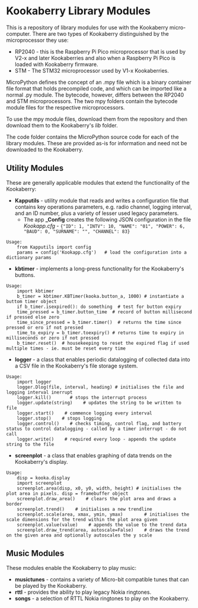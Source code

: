 # Kookaberry Library Modules
This is a repository of library modules for use with the Kookaberry micro-computer.
There are two types of Kookaberry distinguished by the microprocessor they use:
- RP2040 - this is the Raspberry Pi Pico microprocessor that is used by V2-x and later Kookaberries and also when a Raspberry Pi Pico is loaded with Kookaberry firmware.
- STM - The STM32 microprocessor used by V1-x Kookaberries.

MicroPython defines the concept of an .mpy file which is a binary container file format that holds precompiled code, and which can be imported like a normal .py module.  The bytecode, however, differs between the RP2040 and STM microprocessors.  The two mpy folders contain the bytecode module files for the respective microprocessors.

To use the mpy module files, download them from the repository and then download them to the Kookaberry's *lib* folder.

The code folder contains the MicroPython source code for each of the library modules.  These are provided as-is for information and need not be downloaded to the Kookaberry.

## Utility Modules
These are generally applicable modules that extend the functionality of the Kookaberry:
- **Kapputils** - utility module that reads and writes a configuration file that contains key operations parameters, e.g. radio channel, logging interval, and an ID number, plus a variety of lesser used legacy parameters.
  - The app **_Config** creates the following JSON configuration in the file *Kookapp.cfg* - ```{"ID": 1, "INTV": 10, "NAME": "01", "POWER": 6, "BAUD": 0, "SURNAME": "", "CHANNEL": 83}```
```
Usage:
    from Kapputils import config
    params = config('Kookapp.cfg')   # load the configuration into a dictionary params
```

- **kbtimer** - implements a long-press functionality for the Kookaberry's buttons.
```
Usage:
    import kbtimer
    b_timer = kbtimer.KBTimer(kooka.button_a, 1000) # instantiate a buttom timer object
    if b_timer.isexpired(): do something  # test for button expiry
    time_pressed = b_timer.button_time  # record of button millisecond if pressed else zero
    time_since_pressed = b_timer.timer()  # returns the time since pressed or ero if not pressed
    time_to_expiry = b_timer.toexpiry() # returns time to expiry in milliseconds or zero if not pressed
    b_timer.reset()  # housekeeping to reset the expired flag if used multiple times - ie. must be reset every time
```
- **logger** - a class that enables periodic datalogging of collected data into a CSV file in the Kookaberry's file storage system.
```
Usage:
    import logger
    logger.Dlog(file, interval, heading) # initialises the file and logging interval inerrupt
    logger.kill()		# stops the interrupt process
    logger.update(string)    # updates the string to be written to file
    logger.start()    # commence logging every interval
    logger.stop()    # stops logging
    logger.control()    # checks timing, control flag, and battery status to control datalogging - called by a timer interrupt - do not call
    logger.write()    # required every loop - appends the update string to the file
```

- **screenplot** - a class that enables graphing of data trends on the Kookaberry's display.
```
Usage:
    disp = kooka.display
    import screenplot
    screenplot.area(disp, x0, y0, width, height) # initialises the plot area in pixels. disp = framebuffer object
    screenplot.draw_area()    # clears the plot area and draws a border
    screenplot.trend()    # initialises a new trendline
    screenplot.scale(area, xmax, ymin, ymax)		# initialises the scale dimensions for the trend within the plot area given
    screenplot.value(value)    # appends the value to the trend data  
    screenplot.draw_trend(area, autoscale=False)    # draws the trend on the given area and optionally autoscales the y scale
```

## Music Modules
These modules enable the Kookaberry to play music:
- **musictunes** - contains a variety of Micro-bit compatible tunes that can be played by the Kookaberry.
- **rttl** - provides the ability to play legacy Nokia ringtones.
- **songs** - a selection of RTTL Nokia ringtones to play on the Kookaberry.
